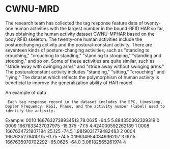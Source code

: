 # CWNU-MRD
The research team has collected the tag response feature data of twenty-one human activities with the largest number in the bound-RFID HAR so far, thus obtaining the human activity dataset CWNU-MPHAR based on the body RFID skeleton. The twenty-one human activities include the posturechanging activity and the postural-constant activity. There are seventeen kinds of posture-changing activities, such as "standing to crouching," "crouching to standing," "standing to stooping," "standing and stooping," and so on. Some of these activities are quite similar, such as "stride away with swinging arms" and "stride away without swinging arms." The posturalconstant activity includes "standing," "sitting," "crouching" and "lying." The dataset which reflects the polymorphism of human activity is beneficial to improve the generalization ability of HAR model.


An example of data

     Each tag response record in the dataset includes the EPC, timestamp, Dopler Frequency, RSSI, Phase, and the activity number (label) used to identify the activity.

Example:
                0010 1667632738934513 78.0625 -64.5 5.884350302329319 0
                0009 1667633437037975 -15.375 -77.5 4.424000592262189 1
                0008 1667634721907184 25.125 -74.5 1.9819031779482483 2
                0004 1667635276410115 -0.75 -74.5 0.19634954084936207 3
                0015 1667635970702292 -65.0625 -64.0 3.06182565261974 4
                
                
